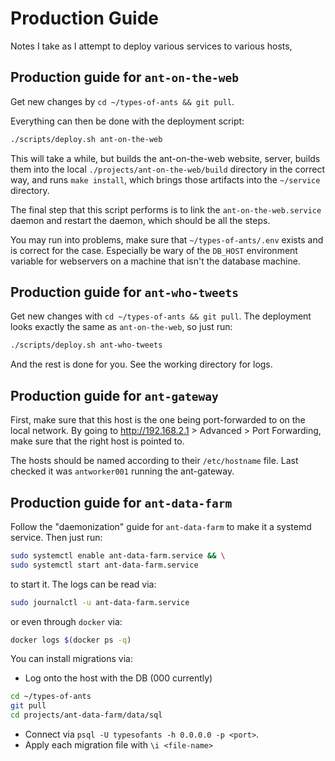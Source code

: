 # Production Guide

Notes I take as I attempt to deploy various services to various hosts,

## Production guide for `ant-on-the-web`

Get new changes by `cd ~/types-of-ants && git pull`.

Everything can then be done with the deployment script:

```bash
./scripts/deploy.sh ant-on-the-web
```

This will take a while, but builds the ant-on-the-web website, server, builds
them into the local `./projects/ant-on-the-web/build` directory in the correct
way, and runs `make install`, which brings those artifacts into the `~/service`
directory.

The final step that this script performs is to link the `ant-on-the-web.service`
daemon and restart the daemon, which should be all the steps.

You may run into problems, make sure that `~/types-of-ants/.env` exists and is
correct for the case. Especially be wary of the `DB_HOST` environment variable
for webservers on a machine that isn't the database machine.

## Production guide for `ant-who-tweets`

Get new changes with `cd ~/types-of-ants && git pull`. The deployment looks
exactly the same as `ant-on-the-web`, so just run:

```bash
./scripts/deploy.sh ant-who-tweets
```

And the rest is done for you. See the working directory for logs.

## Production guide for `ant-gateway`

First, make sure that this host is the one being port-forwarded to on the local
network. By going to <http://192.168.2.1> > Advanced > Port Forwarding, make
sure that the right host is pointed to.

The hosts should be named according to their `/etc/hostname` file. Last checked
it was `antworker001` running the ant-gateway.

## Production guide for `ant-data-farm`

Follow the "daemonization" guide for `ant-data-farm` to make it a systemd
service. Then just run:

```bash
sudo systemctl enable ant-data-farm.service && \
sudo systemctl start ant-data-farm.service
```

to start it. The logs can be read via:

```bash
sudo journalctl -u ant-data-farm.service
```

or even through `docker` via:

```bash
docker logs $(docker ps -q)
```

You can install migrations via:

- Log onto the host with the DB (000 currently)

```bash
cd ~/types-of-ants
git pull
cd projects/ant-data-farm/data/sql
```

- Connect via `psql -U typesofants -h 0.0.0.0 -p <port>`.
- Apply each migration file with `\i <file-name>`
